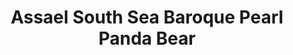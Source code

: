---
title: Assael South Sea Baroque Pearl Panda Bear
description: |
  A beautifully rendered Panda Bear poses upon a Baroque Pearl in this whimsical pendant necklace.
specs: |
  13.3mm x 14.3mm x 15.6mm South Sea Cultured Baroque Pearl with 0.03 carats of Black Diamonds, set in 18K White Gold.
images:
  - image_path: /uploads/assael-south-sea-baroque-pearl-panda-bear.png
_category:
order: 5
categories:
  - necklaces
---